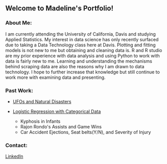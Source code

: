 
## Welcome to Madeline's Portfolio! 

### About Me: 
I am currently attending the University of California, Davis and studying Applied Statistics. My interest in data science has only recently surfaced due to taking a Data Technology class here at Davis. Plotting and fitting models is not new to me but obtaining and cleaning data is. R and R studio are my prior experience with data analysis and using Python to work with data is fairly new to me. Learning and understanding the mechanisms behind scraping data are also the reasons why I am drawn to data technology. I hope to further increase that knowledge but still continue to work more with examining data and presenting. 

### Past Work:
* [UFOs and Natural Disasters](https://github.com/mmadet/STA-141B-Project)   

* [Logistic Regression with Categorical Data](https://github.com/mmadet/Assignments)
  + Kyphosis in Infants
  + Rajon Rondo's Assists and Game Wins
  + Car Accident Ejections, Seat belts(Y/N), and Severity of Injury 



### Contact: 
[LinkedIn](https://www.linkedin.com/in/madeline-ye-25283727/)

